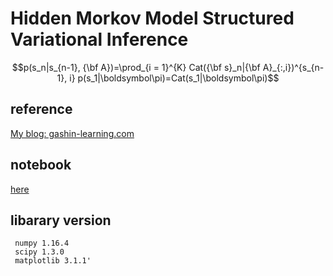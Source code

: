 
# Hidden Morkov Model Structured Variational Inference

```math
p(s_n|s_{n-1}, {\bf A})=\prod_{i = 1}^{K} Cat({\bf s}_n|{\bf A}_{:,i})^{s_{n-1}, i}
p(s_1|\boldsymbol\pi)=Cat(s_1|\boldsymbol\pi)
```

## reference
[My blog: gashin-learning.com](https://gashin-learning.hatenablog.com/entry/2019/08/25/222422)


## notebook
[here](https://github.com/Gashin-Learning/blog_contents/blob/master/001_HMM_Structured_VI/Comparison_between_HMM_structured_VI_and_PMM_VI.ipynb)

## libarary version

```
 numpy 1.16.4
 scipy 1.3.0 
 matplotlib 3.1.1'
```
